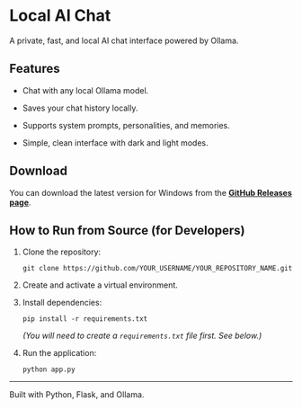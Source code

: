 # Local AI Chat

A private, fast, and local AI chat interface powered by Ollama.

## Features

-   Chat with any local Ollama model.
-   Saves your chat history locally.
-   Supports system prompts, personalities, and memories.
-   Simple, clean interface with dark and light modes.

## Download

You can download the latest version for Windows from the [**GitHub Releases page**](https://github.com/YOUR_USERNAME/YOUR_REPOSITORY_NAME/releases/latest).

## How to Run from Source (for Developers)

1.  Clone the repository:
    `git clone https://github.com/YOUR_USERNAME/YOUR_REPOSITORY_NAME.git`
2.  Create and activate a virtual environment.
3.  Install dependencies:
    `pip install -r requirements.txt`
    *(You will need to create a `requirements.txt` file first. See below.)*
4.  Run the application:
    `python app.py`

---

Built with Python, Flask, and Ollama.